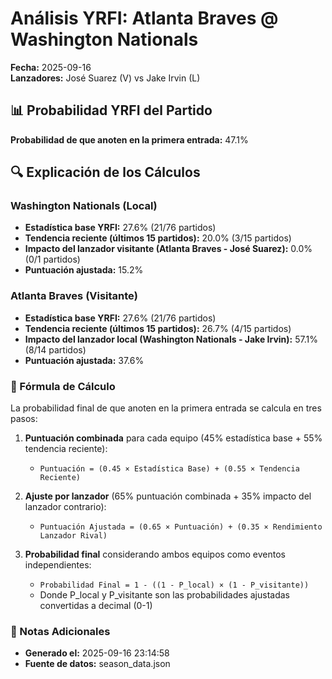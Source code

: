 # Análisis YRFI: Atlanta Braves @ Washington Nationals

**Fecha:** 2025-09-16  
**Lanzadores:** José Suarez (V) vs Jake Irvin (L)

## 📊 Probabilidad YRFI del Partido

**Probabilidad de que anoten en la primera entrada:** 47.1%

## 🔍 Explicación de los Cálculos

### Washington Nationals (Local)
- **Estadística base YRFI:** 27.6% (21/76 partidos)
- **Tendencia reciente (últimos 15 partidos):** 20.0% (3/15 partidos)
- **Impacto del lanzador visitante (Atlanta Braves - José Suarez):** 0.0% (0/1 partidos)
- **Puntuación ajustada:** 15.2%

### Atlanta Braves (Visitante)
- **Estadística base YRFI:** 27.6% (21/76 partidos)
- **Tendencia reciente (últimos 15 partidos):** 26.7% (4/15 partidos)
- **Impacto del lanzador local (Washington Nationals - Jake Irvin):** 57.1% (8/14 partidos)
- **Puntuación ajustada:** 37.6%

### 📝 Fórmula de Cálculo

La probabilidad final de que anoten en la primera entrada se calcula en tres pasos:

1. **Puntuación combinada** para cada equipo (45% estadística base + 55% tendencia reciente):
   - `Puntuación = (0.45 × Estadística Base) + (0.55 × Tendencia Reciente)`

2. **Ajuste por lanzador** (65% puntuación combinada + 35% impacto del lanzador contrario):
   - `Puntuación Ajustada = (0.65 × Puntuación) + (0.35 × Rendimiento Lanzador Rival)`

3. **Probabilidad final** considerando ambos equipos como eventos independientes:
   - `Probabilidad Final = 1 - ((1 - P_local) × (1 - P_visitante))`
   - Donde P_local y P_visitante son las probabilidades ajustadas convertidas a decimal (0-1)

### 📌 Notas Adicionales

- **Generado el:** 2025-09-16 23:14:58
- **Fuente de datos:** season_data.json
